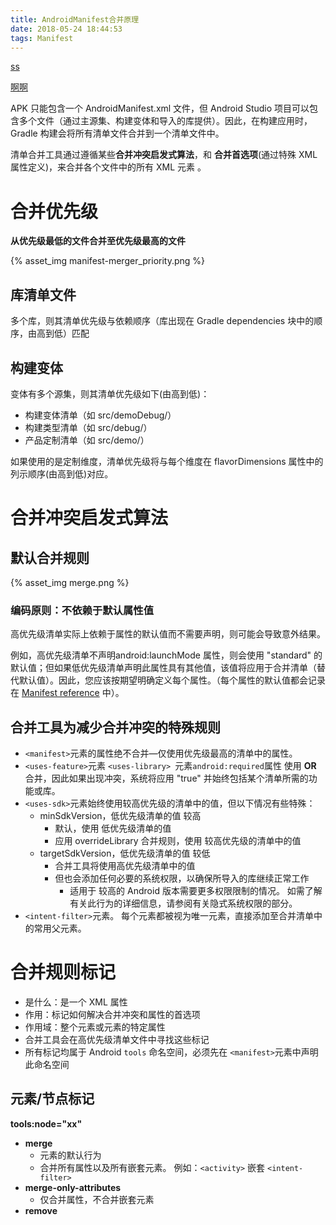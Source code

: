 ```yaml
---
title: AndroidManifest合并原理
date: 2018-05-24 18:44:53
tags: Manifest
---
```


[ss](http://mouxuejie.com/blog/2016-02-05/androidmanifest-merge/)

[啊啊](https://developer.android.com/studio/build/manifest-merge?hl=zh-cn)

APK 只能包含一个 AndroidManifest.xml 文件，但 Android Studio 项目可以包含多个文件（通过主源集、构建变体和导入的库提供）。因此，在构建应用时，Gradle 构建会将所有清单文件合并到一个清单文件中。

清单合并工具通过遵循某些**合并冲突启发式算法**，和 **合并首选项**(通过特殊 XML 属性定义)，来合并各个文件中的所有 XML 元素 。

# 合并优先级 #

**从优先级最低的文件合并至优先级最高的文件**

{% asset_img manifest-merger_priority.png %}

## 库清单文件 ##

多个库，则其清单优先级与依赖顺序（库出现在 Gradle dependencies 块中的顺序，由高到低）匹配

## 构建变体 ##

变体有多个源集，则其清单优先级如下(由高到低)：

- 构建变体清单（如 src/demoDebug/）
- 构建类型清单（如 src/debug/）
- 产品定制清单（如 src/demo/）

如果使用的是定制维度，清单优先级将与每个维度在 flavorDimensions 属性中的列示顺序(由高到低)对应。

# 合并冲突启发式算法 #

## 默认合并规则 ##

{% asset_img merge.png %}

### 编码原则：不依赖于默认属性值 ###

高优先级清单实际上依赖于属性的默认值而不需要声明，则可能会导致意外结果。

例如，高优先级清单不声明android:launchMode 属性，则会使用 "standard" 的默认值；但如果低优先级清单声明此属性具有其他值，该值将应用于合并清单（替代默认值）。因此，您应该按期望明确定义每个属性。（每个属性的默认值都会记录在 [Manifest reference](https://developer.android.com/guide/topics/manifest/manifest-intro?hl=zh-cn) 中）。

## 合并工具为减少合并冲突的特殊规则 ##

- `<manifest>`元素的属性绝不合并—仅使用优先级最高的清单中的属性。
- `<uses-feature>`元素 `<uses-library> `元素`android:required`属性 使用 **OR** 合并，因此如果出现冲突，系统将应用 "true" 并始终包括某个清单所需的功能或库。
- `<uses-sdk>`元素始终使用较高优先级的清单中的值，但以下情况有些特殊：
	- minSdkVersion，低优先级清单的值 较高
		- 默认，使用 低优先级清单的值
		- 应用 overrideLibrary 合并规则，使用 较高优先级的清单中的值
	- targetSdkVersion，低优先级清单的值 较低
		- 合并工具将使用高优先级清单中的值
		- 但也会添加任何必要的系统权限，以确保所导入的库继续正常工作
			- 适用于 较高的 Android 版本需要更多权限限制的情况。 如需了解有关此行为的详细信息，请参阅有关隐式系统权限的部分。
- `<intent-filter>`元素。 每个元素都被视为唯一元素，直接添加至合并清单中的常用父元素。

# 合并规则标记 #

- 是什么：是一个 XML 属性
- 作用：标记如何解决合并冲突和属性的首选项
- 作用域：整个元素或元素的特定属性
- 合并工具会在高优先级清单文件中寻找这些标记
- 所有标记均属于 Android `tools` 命名空间，必须先在 `<manifest>`元素中声明此命名空间

## 元素/节点标记 ##

**tools:node="xx"**

- **merge** 
	- 元素的默认行为
	- 合并所有属性以及所有嵌套元素。 例如：`<activity>` 嵌套 `<intent-filter>`
- **merge-only-attributes**
	- 仅合并属性，不合并嵌套元素
- **remove**